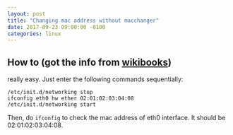 ```yaml
---
layout: post
title: "Changing mac address without macchanger"
date: 2017-09-23 09:00:00 -0100
categories: linux
---
```

## How to (got the info from [wikibooks](https://en.wikibooks.org/wiki/Changing_Your_MAC_Address/Linux))
really easy. Just enter the following commands sequentially:
```
/etc/init.d/networking stop
ifconfig eth0 hw ether 02:01:02:03:04:08
/etc/init.d/networking start 
```
Then, do `ifconfig` to check the mac address of eth0 interface. It should be 02:01:02:03:04:08. 

